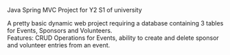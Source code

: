 Java Spring MVC Project for Y2 S1 of university
  
A pretty basic dynamic web project requiring a database containing 3 tables for Events, Sponsors and Volunteers.  
Features: CRUD Operations for Events, ability to create and delete sponsor and volunteer entries from an event.
